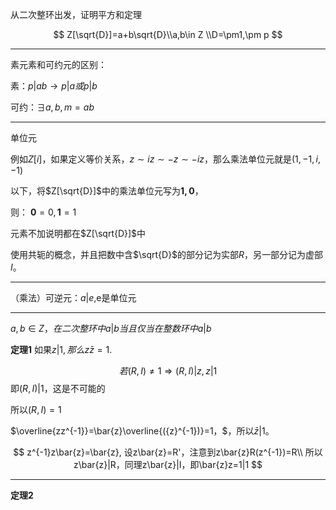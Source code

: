 
从二次整环出发，证明平方和定理


$$
Z[\sqrt{D}]=a+b\sqrt{D}\\a,b\in Z
\\D=\pm1,\pm p
$$

---
素元素和可约元的区别：

素：$p|ab\rightarrow p|a或p|b$

可约：$\exists a,b, m=ab$

---
单位元

例如$Z[i]$，如果定义等价关系，$z\sim iz\sim -z\sim -iz$，那么乘法单位元就是$(1,-1,i,-1)$

以下，将$Z[\sqrt{D}]$中的乘法单位元写为$\mathbf{1,0}$，

则：
$\mathbf{0}=0,\mathbf{1}=1$

元素不加说明都在$Z[\sqrt{D}]$中

使用共轭的概念，并且把数中含$\sqrt{D}$的部分记为实部$R$，另一部分记为虚部$I$。


---
（乘法）可逆元：$a|e$,e是单位元

---
$a,b\in Z，在二次整环中a|b当且仅当在整数环中a|b$

**定理1** 如果$z|1,那么z\bar{z}=1.$

$$
若(R,I)\neq 1\Rightarrow (R,I)|z,z|1
$$
即$(R,I)|1$，这是不可能的

所以$(R,I)=1$

$\overline{zz^{-1}}=\bar{z}\overline{({z}^{-1})}=1，$，所以$\bar{z}|1$。


$$
z^{-1}z\bar{z}=\bar{z},
设z\bar{z}=R'，注意到z\bar{z}R(z^{-1})=R\\
所以z\bar{z}|R，同理z\bar{z}|I，即\bar{z}z=1|1
$$

---

**定理2**

